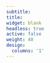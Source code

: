 ```yaml
---
subtitle:
title:
widget: blank
headless: true
active: false
weight: 40
design:
  columns: '1'
---
```

<!--<div style="text-align: justify"> 
Webmaster: Ignacio de Miguel - <a href="mailto:ignacio.demiguel@uva.es">ignacio.demiguel@uva.es</a>
</div>-->
